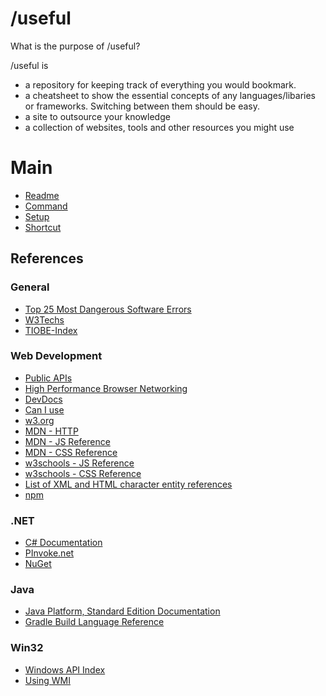 # /useful
What is the purpose of /useful?

/useful is
- a repository for keeping track of everything you would bookmark.
- a cheatsheet to show the essential concepts of any languages/libaries or frameworks. Switching between them should be easy.
- a site to outsource your knowledge
- a collection of websites, tools and other resources you might use


# Main
* [Readme](#)
* [Command](./command.md)
* [Setup](./setup.md)
* [Shortcut](./shortcut.md)

## References

### General
* [Top 25 Most Dangerous Software Errors](http://cwe.mitre.org/top25/)
* [W3Techs](https://w3techs.com/)
* [TIOBE-Index](https://www.tiobe.com/tiobe-index/)

### Web Development
* [Public APIs](https://github.com/public-apis/public-apis#books)
* [High Performance Browser Networking](https://hpbn.co/)
* [DevDocs](https://devdocs.io/)
* [Can I use](https://caniuse.com/)
* [w3.org](https://www.w3.org/TR/html52/)
* [MDN - HTTP](https://developer.mozilla.org/docs/Web/HTTP)
* [MDN - JS Reference](https://developer.mozilla.org/en-US/docs/Web/JavaScript/Reference)
* [MDN - CSS Reference](https://developer.mozilla.org/en-US/docs/Web/CSS/Reference)
* [w3schools - JS Reference](https://www.w3schools.com/jsref/)
* [w3schools - CSS Reference](https://www.w3schools.com/cssref/)
* [List of XML and HTML character entity references](https://en.wikipedia.org/wiki/List_of_XML_and_HTML_character_entity_references)
* [npm](https://www.npmjs.com/)

### .NET
* [C# Documentation](https://docs.microsoft.com/de-de/dotnet/csharp/)
* [PInvoke.net](http://pinvoke.net/)
* [NuGet](https://www.nuget.org/)

### Java
* [Java Platform, Standard Edition Documentation](https://docs.oracle.com/en/java/javase/index.html)
* [Gradle Build Language Reference](https://docs.gradle.org/current/dsl/)

### Win32
* [Windows API Index](https://docs.microsoft.com/en-us/windows/win32/apiindex/windows-api-list)
* [Using WMI](https://docs.microsoft.com/en-us/windows/win32/wmisdk/connecting-to-wmi-remotely-with-c-)
